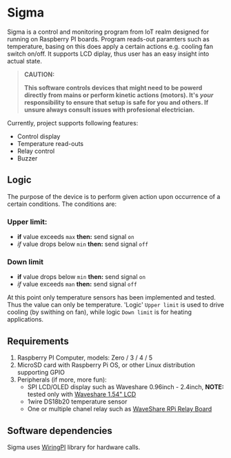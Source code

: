# Sigma

Sigma is a control and monitoring program from IoT realm designed for running on Raspberry PI boards. Program reads-out paramters such as temperature, basing on this does apply a certain actions e.g. cooling fan switch on/off.
It supports LCD diplay, thus user has an easy insight into actual state.


> **CAUTION:**
> 
> **This software controls devices that might need to be powerd directly from mains or perform kinetic actions (motors). It's *your* responsibility to ensure that setup is safe for you and others. If unsure always consult issues with profesional electrician.**

Currently, project supports following features: 
- Control display
- Temperature read-outs
- Relay control
- Buzzer

## Logic

The purpose of the device is to perform given action upon occurrence of a certain conditions.
The conditions are: 
### Upper limit: 
- **if** value exceeds `max` **then:** send signal `on`
- *if* value drops below `min` **then:** send signal `off`
### Down limit
- **if** value drops below `min` **then:** send signal `on`
- *if* value exceeds `man` **then:** send signal `off`

At this point only temperature sensors has been implemented and tested. Thus the value can only be temperature. 'Logic' `Upper limit` is used to drive cooling (by swithing on fan), while logic `Down limit` is for heating applications.


## Requirements

1. Raspberry PI Computer, models: Zero / 3 / 4 / 5
2. MicroSD card with Raspberry Pi OS, or other Linux distribution supporting GPIO
3. Peripherals (if more, more fun): 
   * SPI LCD/OLED display such as Waveshare 0.96inch - 2.4inch, **NOTE:** tested only with [Waveshare 1.54" LCD](https://www.waveshare.com/wiki/1.54inch_LCD_Module)
   * 1wire DS18b20 temperature sensor
   * One or multiple chanel relay such as [WaveShare RPi Relay Board](https://www.waveshare.com/wiki/RPi_Relay_Board)


## Software dependencies

Sigma uses [WiringPI](https://github.com/WiringPi/WiringPi) library for hardware calls.




